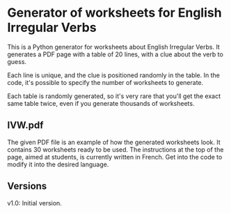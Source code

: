 # Generator of worksheets for English Irregular Verbs

This is a Python generator for worksheets about English Irregular Verbs.
It generates a PDF page with a table of 20 lines, with a clue about the verb to guess.

Each line is unique, and the clue is positioned randomly in the table.
In the code, it's possible to specify the number of worksheets to generate.

Each table is randomly generated, so it's very rare that you'll get the exact same table twice, even if you generate thousands of worksheets.

## IVW.pdf

The given PDF file is an example of how the generated worksheets look.
It contains 30 worksheets ready to be used.
The instructions at the top of the page, aimed at students, is currently written in French. Get into the code to modify it into the desired language.

## Versions

v1.0: Initial version.
